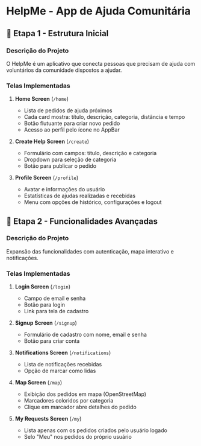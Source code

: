 # HelpMe - App de Ajuda Comunitária

## 📱 Etapa 1 - Estrutura Inicial

### Descrição do Projeto
O HelpMe é um aplicativo que conecta pessoas que precisam de ajuda com voluntários da comunidade dispostos a ajudar.

### Telas Implementadas

1. **Home Screen** (`/home`)
   - Lista de pedidos de ajuda próximos
   - Cada card mostra: título, descrição, categoria, distância e tempo
   - Botão flutuante para criar novo pedido
   - Acesso ao perfil pelo ícone no AppBar

2. **Create Help Screen** (`/create`)
   - Formulário com campos: título, descrição e categoria
   - Dropdown para seleção de categoria
   - Botão para publicar o pedido

3. **Profile Screen** (`/profile`)
   - Avatar e informações do usuário
   - Estatísticas de ajudas realizadas e recebidas
   - Menu com opções de histórico, configurações e logout


## 📱 Etapa 2 - Funcionalidades Avançadas

### Descrição do Projeto
Expansão das funcionalidades com autenticação, mapa interativo e notificações.

### Telas Implementadas

1. **Login Screen** (`/login`)
   - Campo de email e senha
   - Botão para login
   - Link para tela de cadastro

2. **Signup Screen** (`/signup`)
   - Formulário de cadastro com nome, email e senha
   - Botão para criar conta

3. **Notifications Screen** (`/notifications`)
   - Lista de notificações recebidas
   - Opção de marcar como lidas

4. **Map Screen** (`/map`)
   - Exibição dos pedidos em mapa (OpenStreetMap)
   - Marcadores coloridos por categoria
   - Clique em marcador abre detalhes do pedido

5. **My Requests Screen** (`/my`)
   - Lista apenas com os pedidos criados pelo usuário logado
   - Selo "Meu" nos pedidos do próprio usuário

